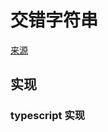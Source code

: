 # 交错字符串
[来源](https://leetcode.cn/problems/interleaving-string/)

## 实现

### typescript 实现
```typescript

```
